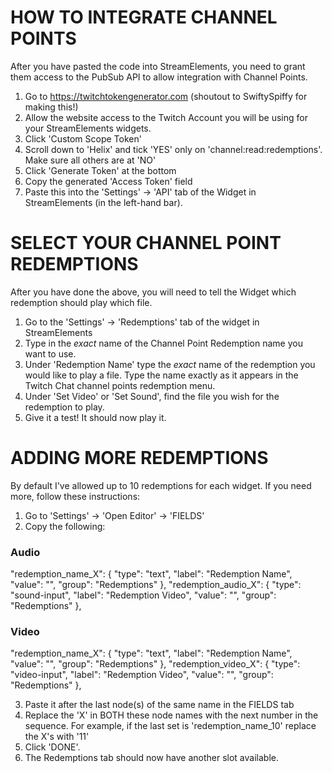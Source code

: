 # HOW TO INTEGRATE CHANNEL POINTS
After you have pasted the code into StreamElements, you need to grant them access to the PubSub API to allow integration with Channel Points.

1. Go to https://twitchtokengenerator.com (shoutout to SwiftySpiffy for making this!)
2. Allow the website access to the Twitch Account you will be using for your StreamElements widgets.
3. Click 'Custom Scope Token'
4. Scroll down to 'Helix' and tick 'YES' only on 'channel:read:redemptions'. Make sure all others are at 'NO'
5. Click 'Generate Token' at the bottom
6. Copy the generated 'Access Token' field
7. Paste this into the 'Settings' -> 'API' tab of the Widget in StreamElements (in the left-hand bar).

# SELECT YOUR CHANNEL POINT REDEMPTIONS
After you have done the above, you will need to tell the Widget which redemption should play which file.

1. Go to the 'Settings' -> 'Redemptions' tab of the widget in StreamElements
2. Type in the *exact* name of the Channel Point Redemption name you want to use.
3. Under 'Redemption Name' type the *exact* name of the redemption you would like to play a file. Type the name exactly as it appears in the Twitch Chat channel points redemption menu.
4. Under 'Set Video' or 'Set Sound', find the file you wish for the redemption to play.
5. Give it a test! It should now play it.

# ADDING MORE REDEMPTIONS
By default I've allowed up to 10 redemptions for each widget. If you need more, follow these instructions:

1. Go to 'Settings' -> 'Open Editor' -> 'FIELDS'
2. Copy the following:

### Audio
"redemption_name_X": {
    "type": "text",
    "label": "Redemption Name",
    "value": "",
    "group": "Redemptions"
  },
  "redemption_audio_X": {
    "type": "sound-input",
    "label": "Redemption Video",
    "value": "",
    "group": "Redemptions"
  },
  
  ### Video
  "redemption_name_X": {
    "type": "text",
    "label": "Redemption Name",
    "value": "",
    "group": "Redemptions"
  },
  "redemption_video_X": {
    "type": "video-input",
    "label": "Redemption Video",
    "value": "",
    "group": "Redemptions"
  },

3. Paste it after the last node(s) of the same name in the FIELDS tab
4. Replace the 'X' in BOTH these node names with the next number in the sequence. For example, if the last set is 'redemption_name_10' replace the X's with '11'
5. Click 'DONE'.
6. The Redemptions tab should now have another slot available.
